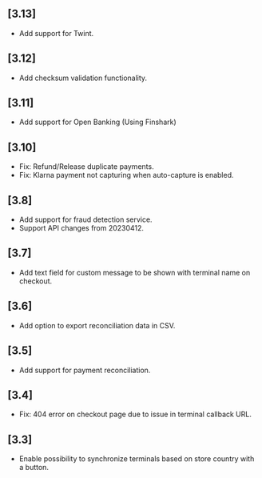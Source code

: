 ## [3.13]
- Add support for Twint.
## [3.12]
- Add checksum validation functionality.
## [3.11]
- Add support for Open Banking (Using Finshark)
## [3.10]
- Fix: Refund/Release duplicate payments.
- Fix: Klarna payment not capturing when auto-capture is enabled.
## [3.8]
- Add support for fraud detection service.
- Support API changes from 20230412.
## [3.7]
- Add text field for custom message to be shown with terminal name on checkout.
## [3.6]
- Add option to export reconciliation data in CSV.
## [3.5]
- Add support for payment reconciliation.

## [3.4]
- Fix: 404 error on checkout page due to issue in terminal callback URL.

## [3.3]
- Enable possibility to synchronize terminals based on store country with a button.